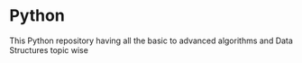 # Python
This Python repository having all the basic to advanced  algorithms and Data Structures topic wise
